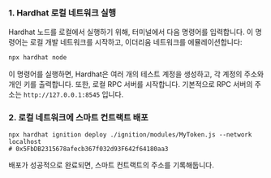 ### 1. Hardhat 로컬 네트워크 실행

Hardhat 노드를 로컬에서 실행하기 위해, 터미널에서 다음 명령어를 입력합니다. 이 명령어는 로컬 개발 네트워크를 시작하고, 이더리움 네트워크를 에뮬레이션합니다:

```bash
npx hardhat node
```

이 명령어를 실행하면, Hardhat은 여러 개의 테스트 계정을 생성하고, 각 계정의 주소와 개인 키를 출력합니다. 또한, 로컬 RPC 서버를 시작합니다. 기본적으로 RPC 서버의 주소는 `http://127.0.0.1:8545` 입니다.

### 2. 로컬 네트워크에 스마트 컨트랙트 배포

```shell
npx hardhat ignition deploy ./ignition/modules/MyToken.js --network localhost
# 0x5FbDB2315678afecb367f032d93F642f64180aa3
```

배포가 성공적으로 완료되면, 스마트 컨트랙트의 주소를 기록해둡니다.
